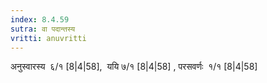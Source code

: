 ```yaml
---
index: 8.4.59
sutra: वा पदान्तस्य
vritti: anuvritti
---
```


अनुस्वारस्य  ६/१  [8|4|58],  ययि ७/१ [8|4|58] , परसवर्णः  १/१ [8|4|58]